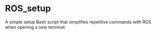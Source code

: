 # ROS_setup
A simple setup Bash script that simplifies repetitive commands with ROS when opening a new terminal. 
